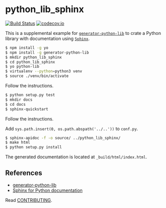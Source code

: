 # python_lib_sphinx

[![Build Status](https://travis-ci.org/saun4app/python_lib_sphinx.svg?branch=master)](https://travis-ci.org/saun4app/python_lib_sphinx)
[![codecov.io](https://codecov.io/github/hbetts/orbitalpy/coverage.svg?branch=master)](https://codecov.io/github/saun4app/python_lib_sphinx?branch=master)

This is a supplemental example for [`generator-python-lib`](https://github.com/hbetts/generator-python-lib) to crate a Python library with documentation using [`Sphinx`](https://pypi.python.org/pypi/Sphinx).

```bash
$ npm install -g yo
$ npm install -g generator-python-lib
$ mkdir python_lib_sphinx
$ cd python_lib_sphinx
$ yo python-lib
$ virtualenv --python=python3 venv
$ source ./venv/bin/activate
```

Follow the instructions.

```bash
$ python setup.py test
$ mkdir docs
$ cd docs
$ sphinx-quickstart
```

Follow the instructions.

Add `sys.path.insert(0, os.path.abspath('../..'))` to `conf.py`.

```bash
$ sphinx-apidoc -f -o source/ ../python_lib_sphinx/
$ make html
$ python setup.py install
```

The generated documentation is located at `_build/html/index.html`.

## References

- [generator-python-lib](https://github.com/hbetts/generator-python-lib)
- [Sphinx for Python documentation](http://gisellezeno.com/tutorials/sphinx-for-python-documentation.html)


Read [CONTRIBUTING](CONTRIBUTING.md).
